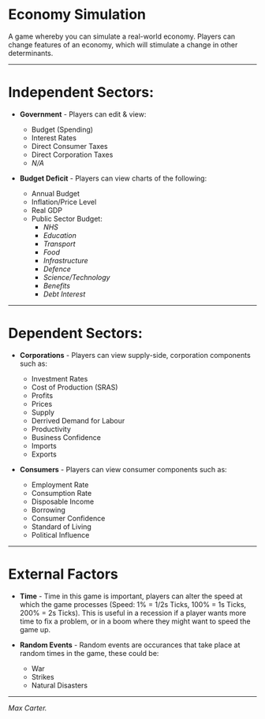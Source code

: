 # Economy Simulation  

A game whereby you can simulate a real-world economy. Players can change features of an economy, which will stimulate a change in other determinants.  

***
# Independent Sectors:

 - **Government** - Players can edit & view:
   * Budget (Spending)
   * Interest Rates
   * Direct Consumer Taxes
   * Direct Corporation Taxes
   * *N/A*

 - **Budget Deficit** - Players can view charts of the following:
   * Annual Budget
   * Inflation/Price Level
   * Real GDP
   * Public Sector Budget:
     - *NHS*
     - *Education*
     - *Transport*
     - *Food*
     - *Infrastructure*
     - *Defence*
     - *Science/Technology*
     - *Benefits*
     - *Debt Interest*
   
***
   
# Dependent Sectors:
 - **Corporations** - Players can view supply-side, corporation components such as:
   * Investment Rates
   * Cost of Production (SRAS)
   * Profits
   * Prices
   * Supply
   * Derrived Demand for Labour
   * Productivity
   * Business Confidence
   * Imports
   * Exports
 
 - **Consumers** - Players can view consumer components such as:
   * Employment Rate
   * Consumption Rate
   * Disposable Income
   * Borrowing
   * Consumer Confidence
   * Standard of Living
   * Political Influence
   
***
   
# External Factors

 - **Time** - Time in this game is important, players can alter the speed at which the game processes (Speed: 1% = 1/2s Ticks, 100% = 1s Ticks, 200% = 2s Ticks). This is useful in a recession if a player wants more time to fix a problem, or in a boom where they might want to speed the game up.  
 
 - **Random Events** - Random events are occurances that take place at random times in the game, these could be:
   * War
   * Strikes
   * Natural Disasters
   
***

*Max Carter.*
